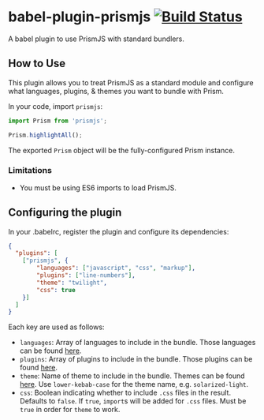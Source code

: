 # babel-plugin-prismjs [![Build Status](https://travis-ci.org/mAAdhaTTah/babel-plugin-prismjs.svg?branch=master)](https://travis-ci.org/mAAdhaTTah/babel-plugin-prismjs)

A babel plugin to use PrismJS with standard bundlers.

## How to Use
This plugin allows you to treat PrismJS as a standard module and configure what languages, plugins, & themes you want to bundle with Prism.

In your code, import `prismjs`:

```js
import Prism from 'prismjs';

Prism.highlightAll();
```

The exported `Prism` object will be the fully-configured Prism instance.

### Limitations

- You must be using ES6 imports to load PrismJS.

## Configuring the plugin

In your .babelrc, register the plugin and configure its dependencies:

```json
{
  "plugins": [
    ["prismjs", {
        "languages": ["javascript", "css", "markup"],
        "plugins": ["line-numbers"],
        "theme": "twilight",
        "css": true
    }]
  ]
}
```

Each key are used as follows:

* `languages`: Array of languages to include in the bundle. Those languages can be found [here](http://prismjs.com/#languages-list).
* `plugins`: Array of plugins to include in the bundle. Those plugins can be found [here](http://prismjs.com/#plugins).
* `theme`: Name of theme to include in the bundle. Themes can be found [here](http://prismjs.com/). Use `lower-kebab-case` for the theme name, e.g. `solarized-light`.
* `css`: Boolean indicating whether to include `.css` files in the result. Defaults to `false`. If `true`, `import`s will be added for `.css` files. Must be `true` in order for `theme` to work.
